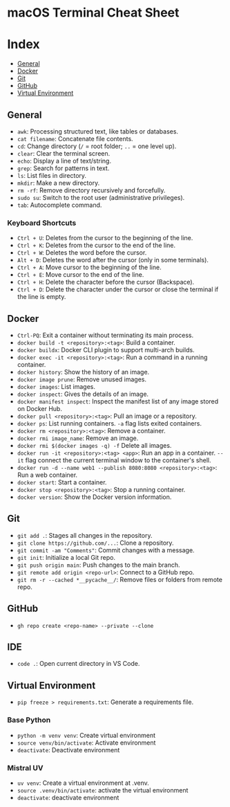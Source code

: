 # macOS Terminal Cheat Sheet

# Index

- [General](#general)
- [Docker](#docker)
- [Git](#git)
- [GitHub](#github)
- [Virtual Environment](#virtual-environment)

## General
- `awk`: Processing structured text, like tables or databases.
- `cat filename`: Concatenate file contents.
- `cd`: Change directory (`/` = root folder; `..` = one level up).
- `clear`: Clear the terminal screen.
- `echo`: Display a line of text/string.
- `grep`: Search for patterns in text.
- `ls`: List files in directory.
- `mkdir`: Make a new directory.
- `rm -rf`: Remove directory recursively and forcefully.
- `sudo su`: Switch to the root user (administrative privileges).
- `tab`: Autocomplete command.

### Keyboard Shortcuts
- `Ctrl + U`: Deletes from the cursor to the beginning of the line.
- `Ctrl + K`: Deletes from the cursor to the end of the line.
- `Ctrl + W`: Deletes the word before the cursor.
- `Alt + D`: Deletes the word after the cursor (only in some terminals).
- `Ctrl + A`: Move cursor to the beginning of the line.
- `Ctrl + E`: Move cursor to the end of the line.
- `Ctrl + H`: Delete the character before the cursor (Backspace).
- `Ctrl + D`: Delete the character under the cursor or close the terminal if the line is empty.

## Docker
- `Ctrl-PQ`: Exit a container without terminating its main process.
- `docker build -t <repository>:<tag>`: Build a container.
- `docker buildx`: Docker CLI plugin to support multi-arch builds.
- `docker exec -it <repository>:<tag>`: Run a command in a running container.
- `docker history`: Show the history of an image.
- `docker image prune`: Remove unused images.
- `docker images`: List images.
- `docker inspect`: Gives the details of an image.
- `docker manifest inspect`: Inspect the manifest list of any image stored on Docker Hub.
- `docker pull <repository>:<tag>`: Pull an image or a repository.
- `docker ps`: List running containers. `-a` flag lists exited containers.
- `docker rm <repository>:<tag>`: Remove a container.
- `docker rmi image_name`: Remove an image.
- `docker rmi $(docker images -q) -f` Delete all images.
- `docker run -it <repository>:<tag> <app>`: Run an app in a container. `--it` flag connect the current terminal window to the container's shell.
- `docker run -d --name web1 --publish 8080:8080 <repository>:<tag>`: Run a web container.
- `docker start`: Start a container.
- `docker stop <repository>:<tag>`: Stop a running container.
- `docker version`: Show the Docker version information.

## Git
- `git add .`: Stages all changes in the repository.
- `git clone https://github.com/...`: Clone a repository.
- `git commit -am "Comments"`: Commit changes with a message.
- `git init`: Initialize a local Git repo.
- `git push origin main`: Push changes to the main branch.
- `git remote add origin <repo-url>`: Connect to a GitHub repo.
- `git rm -r --cached *__pycache__/`: Remove files or folders from remote repo.

## GitHub
- `gh repo create <repo-name> --private --clone`

## IDE
- `code .`: Open current directory in VS Code.

## Virtual Environment
- `pip freeze > requirements.txt`: Generate a requirements file.

### Base Python 
- `python -m venv venv`: Create virtual environment
- `source venv/bin/activate`: Activate environment
- `deactivate`: Deactivate environment

### Mistral UV
- `uv venv`: Create a virtual environment at .venv.
- `source .venv/bin/activate`: activate the virtual environment
- `deactivate`: deactivate environment

